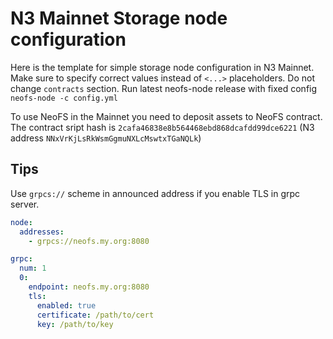 # N3 Mainnet Storage node configuration

Here is the template for simple storage node configuration in N3 Mainnet.
Make sure to specify correct values instead of `<...>` placeholders. 
Do not change `contracts` section. Run latest neofs-node release with
fixed config `neofs-node -c config.yml`

To use NeoFS in the Mainnet you need to deposit assets to NeoFS contract.
The contract sript hash is `2cafa46838e8b564468ebd868dcafdd99dce6221` 
(N3 address `NNxVrKjLsRkWsmGgmuNXLcMswtxTGaNQLk`)

## Tips

Use `grpcs://` scheme in announced address if you enable TLS in grpc server.
```yaml
node:
  addresses:
    - grpcs://neofs.my.org:8080

grpc:
  num: 1
  0:
    endpoint: neofs.my.org:8080
    tls:
      enabled: true
      certificate: /path/to/cert
      key: /path/to/key
```
